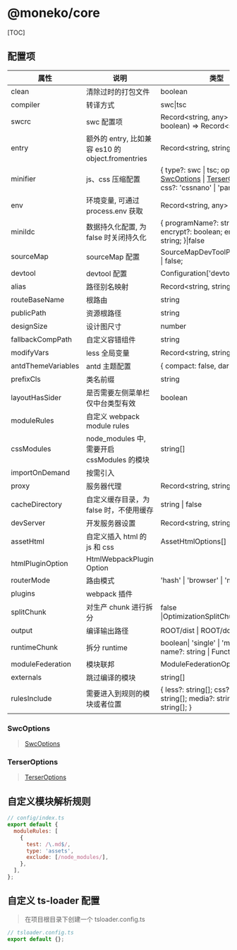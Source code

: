 # @moneko/core

[TOC]

[1]: https://swc.rs/docs/configuration/minification#jscminifycompress 'SwcOptions'
[2]: https://terser.org/docs/api-reference#compress-options 'TerserOptions'

## 配置项

| 属性               | 说明                                              | 类型                                                                                                   | 默认值  |
| ------------------ | ------------------------------------------------- | ------------------------------------------------------------------------------------------------------ | ------- |
| clean              | 清除过时的打包文件                                | boolean                                                                                                | true    |
| compiler           | 转译方式                                          | swc\|tsc                                                                                               | swc     |
| swcrc              | swc 配置项                                        | Record<string, any> \| ((isDev: boolean) => Record<string, any>)                                       | -       |
| entry              | 额外的 entry, 比如兼容 es10 的 object.fromentries | Record<string, string>                                                                                 | -       |
| minifier           | js、css 压缩配置                                  | { type?: swc \| tsc; options?: [SwcOptions][1] \| [TerserOptions][2]; css?: 'cssnano' \| 'parcelCss';} | -       |
| env                | 环境变量, 可通过 process.env 获取                 | Record<string, any>                                                                                    | -       |
| miniIdc            | 数据持久化配置, 为 false 时关闭持久化             | { programName?: string; encrypt?: boolean; encryptKey?: string; }\|false                               | -       |
| sourceMap          | sourceMap 配置                                    | SourceMapDevToolPluginOptions \| false;                                                                | -       |
| devtool            | devtool 配置                                      | Configuration['devtool']                                                                               | -       |
| alias              | 路径别名映射                                      | Record<string, string>                                                                                 | -       |
| routeBaseName      | 根路由                                            | string                                                                                                 | /       |
| publicPath         | 资源根路径                                        | string                                                                                                 | auto    |
| designSize         | 设计图尺寸                                        | number                                                                                                 | 1680    |
| fallbackCompPath   | 自定义容错组件                                    | string                                                                                                 | -       |
| modifyVars         | less 全局变量                                     | Record<string, string>                                                                                 | -       |
| antdThemeVariables | antd 主题配置                                     | { compact: false, dark: false}                                                                         | -       |
| prefixCls          | 类名前缀                                          | string                                                                                                 | n     |
| layoutHasSider     | 是否需要左侧菜单栏 仅中台类型有效                 | boolean                                                                                                | -       |
| moduleRules        | 自定义 webpack module rules                       |                                                                                                        | -       |
| cssModules         | node_modules 中, 需要开启 cssModules 的模块       | string[]                                                                                               | -       |
| importOnDemand     | 按需引入                                          |                                                                                                        | -       |
| proxy              | 服务器代理                                        | Record<string, string>                                                                                 | -       |
| cacheDirectory     | 自定义缓存目录，为 false 时，不使用缓存           | string \| false                                                                                        | -       |
| devServer          | 开发服务器设置                                    | Record<string, string>                                                                                 | -       |
| assetHtml          | 自定义插入 html 的 js 和 css                      | AssetHtmlOptions[]                                                                                     | -       |
| htmlPluginOption   | HtmlWebpackPlugin Option                          |                                                                                                        | -       |
| routerMode         | 路由模式                                          | 'hash' \| 'browser' \| 'memory';                                                                       | browser |
| plugins            | webpack 插件                                      |                                                                                                        | -       |
| splitChunk         | 对生产 chunk 进行拆分                             | false \|OptimizationSplitChunksOptions                                                                 | -       |
| output             | 编译输出路径                                      | ROOT/dist \| ROOT/docs                                                                                 | -       |
| runtimeChunk       | 拆分 runtime                                      | boolean\| 'single' \| 'multiple'\| { name?: string \| Function; };                                     | -       |
| moduleFederation   | 模块联邦                                          | ModuleFederationOption[]                                                                               | -       |
| externals          | 跳过编译的模块                                    | string[]                                                                                               | -       |
| rulesInclude       | 需要进入到规则的模块或者位置                      | { less?: string[]; css?: string[]; js?: string[]; media?: string[]; fonts?: string[]; }                | -       |

### SwcOptions

> [SwcOptions][1]

### TerserOptions

> [TerserOptions][2]

## 自定义模块解析规则

```javascript
// config/index.ts
export default {
  moduleRules: [
    {
      test: /\.md$/,
      type: 'assets',
      exclude: [/node_modules/],
    },
  ],
};
```

## 自定义 ts-loader 配置

> 在项目根目录下创建一个 tsloader.config.ts

```javascript
// tsloader.config.ts
export default {};
```
